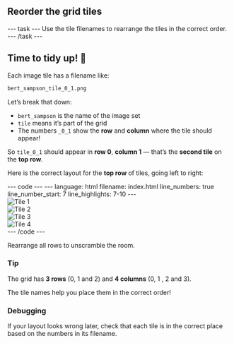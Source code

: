 
<h2 class="c-project-heading--task">Reorder the grid tiles</h2>
--- task ---
Use the tile filenames to rearrange the tiles in the correct order.
--- /task ---

<h2 class="c-project-heading--explainer">Time to tidy up! 🧼</h2>

Each image tile has a filename like:

```html
bert_sampson_tile_0_1.png
```

Let’s break that down:

- `bert_sampson` is the name of the image set
- `tile` means it’s part of the grid
- The numbers `_0_1` show the **row** and **column** where the tile should appear!

So `tile_0_1` should appear in **row 0**, **column 1** — that’s the **second tile** on the **top row**.

Here is the correct layout for the **top row** of tiles, going left to right:

<div class="c-project-code">
--- code ---
---
language: html
filename: index.html
line_numbers: true
line_number_start: 7
line_highlights: 7-10
---
<div class="tile"><img src="bert_sampson_tile_0_0.png" alt="Tile 1"></div>
<div class="tile"><img src="bert_sampson_tile_0_1.png" alt="Tile 2"></div>
<div class="tile"><img src="bert_sampson_tile_0_2.png" alt="Tile 3"></div>
<div class="tile"><img src="bert_sampson_tile_0_3.png" alt="Tile 4"></div>
--- /code ---
</div>

Rearrange all rows to unscramble the room.

<div class="c-project-callout c-project-callout--tip">

### Tip

The grid has **3 rows** (0, 1 and 2) and **4 columns** (0, 1 , 2 and 3).

The tile names help you place them in the correct order!

</div>

<div class="c-project-callout c-project-callout--debug">

### Debugging

If your layout looks wrong later, check that each tile is in the correct place based on the numbers in its filename.

</div>
